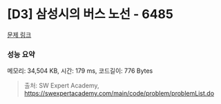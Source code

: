 # [D3] 삼성시의 버스 노선 - 6485 

[문제 링크](https://swexpertacademy.com/main/code/problem/problemDetail.do?contestProbId=AWczm7QaACgDFAWn) 

### 성능 요약

메모리: 34,504 KB, 시간: 179 ms, 코드길이: 776 Bytes



> 출처: SW Expert Academy, https://swexpertacademy.com/main/code/problem/problemList.do